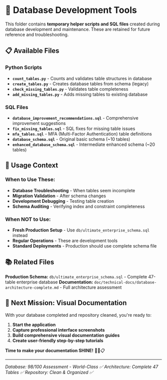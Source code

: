 # 🔧 Database Development Tools

This folder contains **temporary helper scripts and SQL files** created during database development and maintenance. These are retained for future reference and troubleshooting.

## 📋 Available Files

### Python Scripts
- **`count_tables.py`** - Counts and validates table structures in database
- **`create_tables.py`** - Creates database tables from schema (legacy)
- **`check_missing_tables.py`** - Validates table completeness
- **`add_missing_tables.py`** - Adds missing tables to existing database

### SQL Files
- **`database_improvement_recommendations.sql`** - Comprehensive improvement suggestions
- **`fix_missing_tables.sql`** - SQL fixes for missing table issues
- **`mfa_tables.sql`** - MFA (Multi-Factor Authentication) table definitions
- **`database_schema.sql`** - Original basic schema (~10 tables)
- **`enhanced_database_schema.sql`** - Intermediate enhanced schema (~20 tables)

## 🎯 Usage Context

### **When to Use These:**
- **Database Troubleshooting** - When tables seem incomplete
- **Migration Validation** - After schema changes
- **Development Debugging** - Testing table creation
- **Schema Auditing** - Verifying index and constraint completeness

### **When NOT to Use:**
- **Fresh Production Setup** - Use `db/ultimate_enterprise_schema.sql` instead
- **Regular Operations** - These are development tools
- **Standard Deployments** - Production should use complete schema file

## 📚 Related Files

**Production Schema:** `db/ultimate_enterprise_schema.sql` - Complete 47-table enterprise database
**Documentation:** `doc/technical-docs/database-architecture-complete.md` - Full architecture assessment

## 🚀 Next Mission: Visual Documentation

With your database completed and repository cleaned, you're ready to:

1. **Start the application**
2. **Capture professional interface screenshots**
3. **Build comprehensive visual documentation guides**
4. **Create user-friendly step-by-step tutorials**

**Time to make your documentation SHINE!** 📸🎨📋

---

*Database: 98/100 Assessment - World-Class ✅*
*Architecture: Complete 47 Tables ✅*
*Repository: Clean & Organized ✅*
